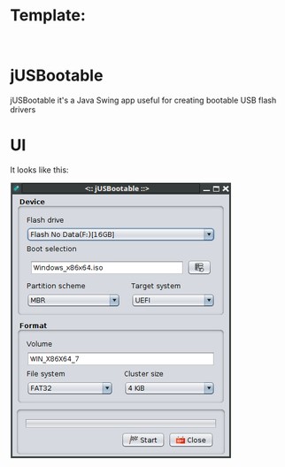 # Template:
[![<Rainy>](https://img.shields.io/circleci/build/gh/git-danutdruta/jUSBootable?style=plastic&token=06b2cbd9d2dba02e3a8315045fd1a58cd5144602)]()

# jUSBootable
jUSBootable it's a Java Swing app useful for creating bootable USB flash drivers

# UI
It looks like this:

![alt text](https://github.com/git-danutdruta/jUSBootable/blob/master/static/ss.png)